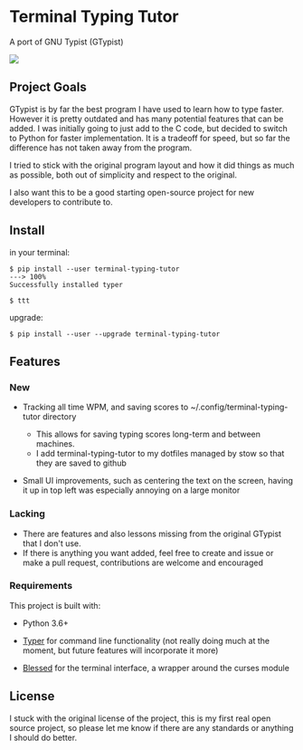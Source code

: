 # Terminal Typing Tutor

A port of GNU Typist (GTypist)


![](https://github.com/justinsgithub/terminal-typing-tutor/assets/74565194/3ca47f50-047a-41a4-a330-8cbbe5ee3470)



## Project Goals

GTypist is by far the best program I have used to learn how to type faster. 
However it is pretty outdated and has many potential features that can be added. 
I was initially going to just add to the C code, but decided to switch to Python for faster implementation.
It is a tradeoff for speed, but so far the difference has not taken away from the program.

I tried to stick with the original program layout and how it did things as much as possible, both out of simplicity and respect to the original.

I also want this to be a good starting open-source project for new developers to contribute to.

## Install

in your terminal:

```
$ pip install --user terminal-typing-tutor
---> 100%
Successfully installed typer

$ ttt
```

upgrade:

```
$ pip install --user --upgrade terminal-typing-tutor
```

## Features

### New

- Tracking all time WPM, and saving scores to ~/.config/terminal-typing-tutor directory
    - This allows for saving typing scores long-term and between machines. 
    - I add terminal-typing-tutor to my dotfiles managed by stow so that they are saved to github

- Small UI improvements, such as centering the text on the screen, having it up in top left was especially annoying on a large monitor

### Lacking

- There are features and also lessons missing from the original GTypist that I don't use.
- If there is anything you want added, feel free to create and issue or make a pull request, contributions are welcome and encouraged

### Requirements


This project is built with:

- Python 3.6+

- [Typer](https://typer.tiangolo.com) for command line functionality (not really doing much at the moment, but future features will incorporate it more)

- [Blessed](https://github.com/jquast/blessed) for the terminal interface, a wrapper around the curses module

## License

I stuck with the original license of the project, this is my first real open source project, so please let me know if there are any standards or anything I should do better.

